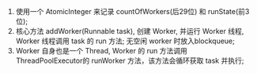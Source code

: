 1. 使用一个 AtomicInteger 来记录 countOfWorkers(后29位) 和 runState(前3位);
2. 核心方法 addWorker(Runnable task), 创建 Worker, 并运行 Worker 线程, Worker 线程调用 task 的 run 方法; 无空闲 worker 时放入blockqueue;
3. Worker 自身也是一个 Thread, Worker 的 run 方法调用ThreadPoolExecutor的 runWorker 方法，该方法会循环获取 task 并执行;
